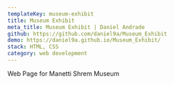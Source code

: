 ```yaml
---
templateKey: museum-exhibit
title: Museum Exhibit
meta_title: Museum Exhibit | Daniel Andrade
github: https://github.com/daniel9a/Museum_Exhibit
demo: https://daniel9a.github.io/Museum_Exhibit/
stack: HTML, CSS
category: web development
---
```


Web Page for Manetti Shrem Museum
